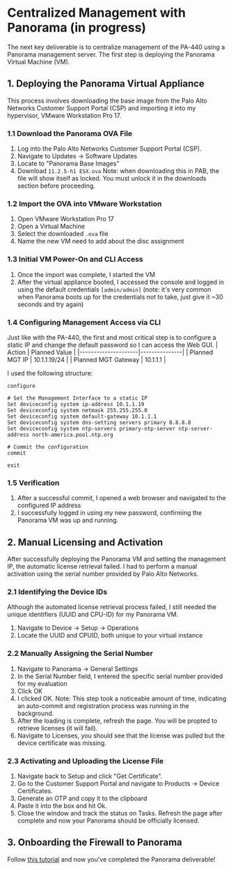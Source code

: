 # Centralized Management with Panorama (in progress)
The next key deliverable is to centralize management of the PA-440 using a Panorama management server. The first step is deploying the Panorama Virtual Machine (VM).

## 1. Deploying the Panorama Virtual Appliance
This process involves downloading the base image from the Palo Alto Networks Customer Support Portal (CSP) and importing it into my hypervisor, VMware Workstation Pro 17.

### 1.1 Download the Panorama OVA File
1. Log into the Palo Alto Networks Customer Support Portal (CSP).
2. Navigate to Updates $\rightarrow$ Software Updates
3. Locate  to "Panorama Base Images"
4. Download `11.2.5-h1 ESX.ova`
   Note: when downloading this in PAB, the file will show itself as locked. You must unlock it in the downloads section before proceeding.

### 1.2 Import the OVA into VMware Workstation
1. Open VMware Workstation Pro 17
2. Open a Virtual Machine
3. Select the downloaded `.ova` file
4. Name the new VM
   need to add about the disc assignment

### 1.3 Initial VM Power-On and CLI Access
1. Once the import was complete, I started the VM
2. After the virtual appliance booted, I accessed the console and logged in using the default credentials `[admin/admin]` (note: it's very common when Panorama boots up for the credentials not to take, just give it ~30 seconds and try again)

### 1.4 Configuring Management Access via CLI
Just like with the PA-440, the first and most critical step is to configure a static IP and change the default password so I can access the Web GUI.
| Action              | Planned Value |
|---------------------|---------------|
| Planned MGT IP      | 10.1.1.19/24 |
| Planned MGT Gateway | 10.1.1.1      |

I used the following structure:
```# Enter configuration mode
configure

# Set the Management Interface to a static IP
Set deviceconfig system ip-address 10.1.1.19
Set deviceconfig system netmask 255.255.255.0
Set deviceconfig system default-gateway 10.1.1.1
Set deviceconfig system dns-setting servers primary 8.8.8.8
Set deviceconfig system ntp-servers primary-ntp-server ntp-server-address north-america.pool.ntp.org

# Commit the configuration
commit

exit
```
### 1.5 Verification
1. After a successful commit, I opened a web browser and navigated to the configured IP address
2. I successfully logged in using my new password, confirming the Panorama VM was up and running.

## 2. Manual Licensing and Activation
After successfully deploying the Panorama VM and setting the management IP, the automatic license retrieval failed. I had to perform a manual activation using the serial number provided by Palo Alto Networks.

### 2.1 Identifying the Device IDs
Although the automated license retrieval process failed, I still needed the unique identifiers (UUID and CPU-ID) for my Panorama VM.
1. Navigate to Device $\rightarrow$ Setup $\rightarrow$ Operations
2. Locate the UUID and CPUID, both unique to your virtual instance

### 2.2 Manually Assigning the Serial Number
1. Navigate to Panorama $\rightarrow$ General Settings
2. In the Serial Number field, I entered the specific serial number provided for my evaluation
3. Click OK
4. I clicked OK. Note: This step took a noticeable amount of time, indicating an auto-commit and registration process was running in the background.
5. After the loading is complete, refresh the page. You will be propted to retrieve licenses (it will fail).
6. Navigate to Licenses, you should see that the license was pulled but the device certificate was missing.

### 2.3 Activating and Uploading the License File
1. Navigate back to Setup and click "Get Certificate".
2. Go to the Customer Support Portal and navigate to Products $\rightarrow$ Device Certificates.
3. Generate an OTP and copy it to the clipboard
4. Paste it into the box and hit Ok.
5. Close the window and track the status on Tasks. Refresh the page after complete and now your Panorama should be officially licensed.

## 3. Onboarding the Firewall to Panorama
Follow [this tutorial](https://www.youtube.com/watch?v=a9W11FptkQQ) and now you've completed the Panorama deliverable!

